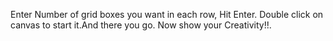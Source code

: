 Enter Number of grid boxes you want in each row, Hit Enter.
Double click on canvas to start it.And there you go.
Now show your Creativity!!.
